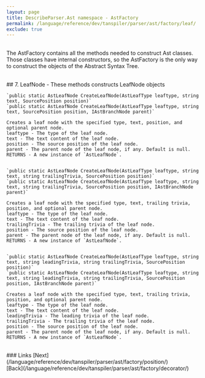```yaml
---
layout: page
title: DescribeParser.Ast namespace - AstFactory
permalink: /language/reference/dev/tanspiler/parser/ast/factory/leaf/
exclude: true
---
```

<br>The AstFactory contains all the methods needed to construct Ast classes. Those classes have internal constructors, so the AstFactory is the only way to construct the objects of the Abstract Syntax Tree.


<br>
## 7. LeafNode - These methods constructs LeafNode objects
	
	
	`public static AstLeafNode CreateLeafNode(AstLeafType leaftype, string text, SourcePosition position)`
	`public static AstLeafNode CreateLeafNode(AstLeafType leaftype, string text, SourcePosition position, IAstBranchNode parent)`
	
	Creates a leaf node with the specified type, text, position, and optional parent node.
    leaftype - The type of the leaf node.
	text - The text content of the leaf node.
	position - The source position of the leaf node.
	parent - The parent node of the leaf node, if any. Default is null.
	RETURNS - A new instance of `AstLeafNode`.


	`public static AstLeafNode CreateLeafNode(AstLeafType leaftype, string text, string trailingTrivia, SourcePosition position)`
	`public static AstLeafNode CreateLeafNode(AstLeafType leaftype, string text, string trailingTrivia, SourcePosition position, IAstBranchNode parent)`

	Creates a leaf node with the specified type, text, trailing trivia, position, and optional parent node.
    leaftype - The type of the leaf node.
	text - The text content of the leaf node.
	trailingTrivia - The trailing trivia of the leaf node.
	position - The source position of the leaf node.
	parent - The parent node of the leaf node, if any. Default is null.
	RETURNS - A new instance of `AstLeafNode`.
	
	
	`public static AstLeafNode CreateLeafNode(AstLeafType leaftype, string text, string leadingTrivia, string trailingTrivia, SourcePosition position)`
	`public static AstLeafNode CreateLeafNode(AstLeafType leaftype, string text, string leadingTrivia, string trailingTrivia, SourcePosition position, IAstBranchNode parent)`

	Creates a leaf node with the specified type, text, trailing trivia, position, and optional parent node.
    leaftype - The type of the leaf node.
	text - The text content of the leaf node.
	leadingTrivia - The leading trivia of the leaf node.
	trailingTrivia - The trailing trivia of the leaf node.
	position - The source position of the leaf node.
	parent - The parent node of the leaf node, if any. Default is null.
	RETURNS - A new instance of `AstLeafNode`.


<br>
### Links
[Next](/language/reference/dev/tanspiler/parser/ast/factory/position/)<br>
[Back](/language/reference/dev/tanspiler/parser/ast/factory/decorator/)